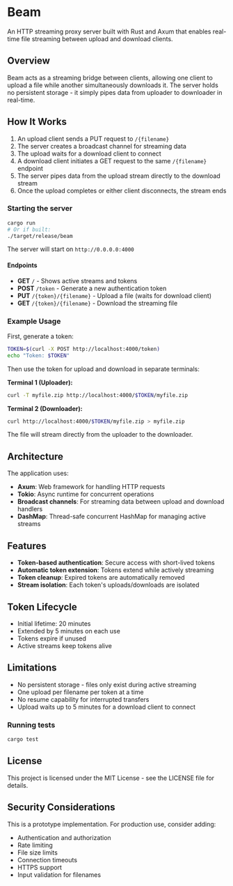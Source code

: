 # Beam

An HTTP streaming proxy server built with Rust and Axum that enables real-time file streaming between upload and download clients.

## Overview

Beam acts as a streaming bridge between clients, allowing one client to upload a file while another simultaneously downloads it. The server holds no persistent storage - it simply pipes data from uploader to downloader in real-time.

## How It Works

1. An upload client sends a PUT request to `/{filename}`
2. The server creates a broadcast channel for streaming data
3. The upload waits for a download client to connect
4. A download client initiates a GET request to the same `/{filename}` endpoint
5. The server pipes data from the upload stream directly to the download stream
6. Once the upload completes or either client disconnects, the stream ends

### Starting the server

```bash
cargo run
# Or if built:
./target/release/beam
```

The server will start on `http://0.0.0.0:4000`

#### Endpoints
- **GET** `/` - Shows active streams and tokens
- **POST** `/token` - Generate a new authentication token
- **PUT** `/{token}/{filename}` - Upload a file (waits for download client)
- **GET** `/{token}/{filename}` - Download the streaming file

### Example Usage

First, generate a token:
```bash
TOKEN=$(curl -X POST http://localhost:4000/token)
echo "Token: $TOKEN"
```

Then use the token for upload and download in separate terminals:

**Terminal 1 (Uploader):**
```bash
curl -T myfile.zip http://localhost:4000/$TOKEN/myfile.zip
```

**Terminal 2 (Downloader):**
```bash
curl http://localhost:4000/$TOKEN/myfile.zip > myfile.zip
```

The file will stream directly from the uploader to the downloader.

## Architecture

The application uses:
- **Axum**: Web framework for handling HTTP requests
- **Tokio**: Async runtime for concurrent operations
- **Broadcast channels**: For streaming data between upload and download handlers
- **DashMap**: Thread-safe concurrent HashMap for managing active streams

## Features

- **Token-based authentication**: Secure access with short-lived tokens
- **Automatic token extension**: Tokens extend while actively streaming
- **Token cleanup**: Expired tokens are automatically removed
- **Stream isolation**: Each token's uploads/downloads are isolated

## Token Lifecycle

- Initial lifetime: 20 minutes
- Extended by 5 minutes on each use
- Tokens expire if unused
- Active streams keep tokens alive

## Limitations

- No persistent storage - files only exist during active streaming
- One upload per filename per token at a time
- No resume capability for interrupted transfers
- Upload waits up to 5 minutes for a download client to connect

### Running tests

```bash
cargo test
```

## License

This project is licensed under the MIT License - see the LICENSE file for details.

## Security Considerations

This is a prototype implementation. For production use, consider adding:
- Authentication and authorization
- Rate limiting
- File size limits
- Connection timeouts
- HTTPS support
- Input validation for filenames
